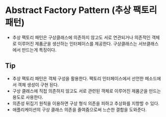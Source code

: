 # Abstract Factory Pattern (추상 팩토리 패턴)

- 추상 팩토리 패턴은 구상클래스에 의존하지 않고도 서로 연관되거나 의존적인 객체로 이루어진 제품군을 생산하는 인터페이스를 제공한다. 구상클래스는 서브클래스에서 만드는게 특징이다.

## Tip

- 추상 팩토리 패턴은 객체 구성을 활용한다. 팩토리 인터페이스에서 선언한 메소드에서 객체 생성이 구현 된다.
- 구상 클래스에 직접 의존하지 않고도 서로 관련된 객체로 이루어진 제품군을 만드는 용도로 사용한다.
- 의존성 뒤집기 원칙을 이용하면 구상 형식 의존을 피하고 추상화를 지향할 수 있다.
- 애플리케이션의 구상 클래스 의존을 줄여줌으로써 느슨한 결합을 도와준다.
